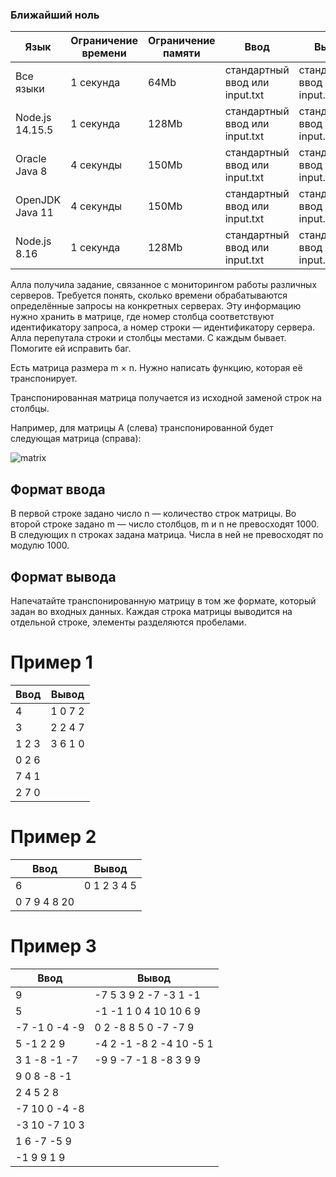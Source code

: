 ### Ближайший ноль

Язык  | Ограничение времени | Ограничение памяти | Ввод | Вывод
------------ | ------------- | ------------- | ------------- | -------------
Все языки | 1 секунда | 64Mb | стандартный ввод или input.txt | стандартный ввод или input.txt
Node.js 14.15.5 | 1 секунда| 128Mb | стандартный ввод или input.txt | стандартный ввод или input.txt
Oracle Java 8 | 4 секунды | 150Mb | стандартный ввод или input.txt | стандартный ввод или input.txt
OpenJDK Java 11 | 4 секунды | 150Mb | стандартный ввод или input.txt | стандартный ввод или input.txt
Node.js 8.16 | 1 секунда | 128Mb | стандартный ввод или input.txt | стандартный ввод или input.txt


Алла получила задание, связанное с мониторингом работы различных серверов. Требуется понять, сколько времени обрабатываются определённые запросы на конкретных серверах. Эту информацию нужно хранить в матрице, где номер столбца соответствуют идентификатору запроса, а номер строки — идентификатору сервера. Алла перепутала строки и столбцы местами. С каждым бывает. Помогите ей исправить баг.

Есть матрица размера m × n. Нужно написать функцию, которая её транспонирует.

Транспонированная матрица получается из исходной заменой строк на столбцы.

Например, для матрицы А (слева) транспонированной будет следующая матрица (справа):

![matrix](https://contest.yandex.ru/testsys/statement-image?imageId=69ff475b66bdbc91024d48b48ee588d5a58645a20b1433663a9e7981bef14e3d)

## Формат ввода
В первой строке задано число n — количество строк матрицы.
Во второй строке задано m — число столбцов, m и n не превосходят 1000. В следующих n строках задана матрица. Числа в ней не превосходят по модулю 1000.

## Формат вывода
Напечатайте транспонированную матрицу в том же формате, который задан во входных данных. Каждая строка матрицы выводится на отдельной строке, элементы разделяются пробелами.

# Пример 1
Ввод | Вывод
------------ | -------------
4 | 1 0 7 2
3 | 2 2 4 7
1 2 3 | 3 6 1 0
0 2 6 |
7 4 1 |
2 7 0 |


# Пример 2
Ввод | Вывод
------------ | -------------
6 | 0 1 2 3 4 5
0 7 9 4 8 20 | 

# Пример 3
Ввод | Вывод
------------ | -------------
9 | -7 5 3 9 2 -7 -3 1 -1
5 | -1 -1 1 0 4 10 10 6 9
-7 -1 0 -4 -9 | 0 2 -8 8 5 0 -7 -7 9
5 -1 2 2 9 | -4 2 -1 -8 2 -4 10 -5 1
3 1 -8 -1 -7 | -9 9 -7 -1 8 -8 3 9 9
9 0 8 -8 -1 |
2 4 5 2 8 |
-7 10 0 -4 -8 |
-3 10 -7 10 3 |
1 6 -7 -5 9 |
-1 9 9 1 9 |
